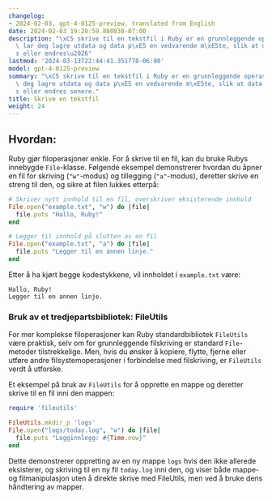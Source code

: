 ```yaml
---
changelog:
- 2024-02-03, gpt-4-0125-preview, translated from English
date: 2024-02-03 19:28:59.880838-07:00
description: "\xC5 skrive til en tekstfil i Ruby er en grunnleggende operasjon som\
  \ lar deg lagre utdata og data p\xE5 en vedvarende m\xE5te, slik at data kan tilg\xE5\
  s eller endres\u2026"
lastmod: '2024-03-13T22:44:41.351778-06:00'
model: gpt-4-0125-preview
summary: "\xC5 skrive til en tekstfil i Ruby er en grunnleggende operasjon som lar\
  \ deg lagre utdata og data p\xE5 en vedvarende m\xE5te, slik at data kan tilg\xE5\
  s eller endres senere."
title: Skrive en tekstfil
weight: 24
---
```


## Hvordan:
Ruby gjør filoperasjoner enkle. For å skrive til en fil, kan du bruke Rubys innebygde `File`-klasse. Følgende eksempel demonstrerer hvordan du åpner en fil for skriving (`"w"`-modus) og tillegging (`"a"`-modus), deretter skrive en streng til den, og sikre at filen lukkes etterpå:

```ruby
# Skriver nytt innhold til en fil, overskriver eksisterende innhold
File.open("example.txt", "w") do |file|
  file.puts "Hallo, Ruby!"
end

# Legger til innhold på slutten av en fil
File.open("example.txt", "a") do |file|
  file.puts "Legger til en annen linje."
end
```
Etter å ha kjørt begge kodestykkene, vil innholdet i `example.txt` være:
```
Hallo, Ruby!
Legger til en annen linje.
```

### Bruk av et tredjepartsbibliotek: FileUtils
For mer komplekse filoperasjoner kan Ruby standardbibliotek `FileUtils` være praktisk, selv om for grunnleggende filskriving er standard `File`-metoder tilstrekkelige. Men, hvis du ønsker å kopiere, flytte, fjerne eller utføre andre filsystemoperasjoner i forbindelse med filskriving, er `FileUtils` verdt å utforske.

Et eksempel på bruk av `FileUtils` for å opprette en mappe og deretter skrive til en fil inni den mappen:
```ruby
require 'fileutils'

FileUtils.mkdir_p 'logs'
File.open("logs/today.log", "w") do |file|
  file.puts "Logginnlegg: #{Time.now}"
end
```

Dette demonstrerer oppretting av en ny mappe `logs` hvis den ikke allerede eksisterer, og skriving til en ny fil `today.log` inni den, og viser både mappe- og filmanipulasjon uten å direkte skrive med FileUtils, men ved å bruke dens håndtering av mapper.
